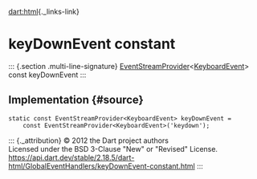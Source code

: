 [dart:html](../../dart-html/dart-html-library){._links-link}

keyDownEvent constant
=====================

::: {.section .multi-line-signature}
[EventStreamProvider](../eventstreamprovider-class)\<[KeyboardEvent](../keyboardevent-class)\>
const keyDownEvent
:::

Implementation {#source}
--------------

``` {.language-dart data-language="dart"}
static const EventStreamProvider<KeyboardEvent> keyDownEvent =
    const EventStreamProvider<KeyboardEvent>('keydown');
```

::: {._attribution}
© 2012 the Dart project authors\
Licensed under the BSD 3-Clause \"New\" or \"Revised\" License.\
<https://api.dart.dev/stable/2.18.5/dart-html/GlobalEventHandlers/keyDownEvent-constant.html>
:::

